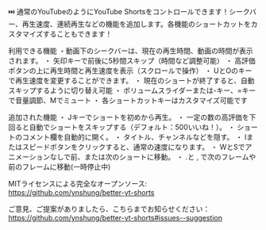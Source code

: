 ⏭️ 通常のYouTubeのようにYouTube Shortsをコントロールできます！シークバー、再生速度、連続再生などの機能を追加します。各機能のショートカットをカスタマイズすることもできます！

利用できる機能
・動画下のシークバーは、現在の再生時間、動画の時間が表示されます。
・ 矢印キーで前後に5秒間スキップ（時間など調整可能）
・ 高評価ボタンの上に再生時間と再生速度を表示（スクロールで操作）
・ UとOのキーで再生速度を変更することができます。
・ 現在のショートが終了すると、自動スキップするように切り替え可能
・ ボリュームスライダーまたは-キー、=キーで音量調節、Mでミュート
・ 各ショートカットキーはカスタマイズ可能です

追加された機能
・ Jキーでショートを初めから再生。
・ 一定の数の高評価を下回ると自動でショートをスキップする（デフォルト：500いいね！）。
・ ショートのコメント欄を自動的に開く。
・ タイトル、チャンネルなどを隠す。
・ Iまたはスピードボタンをクリックすると、通常の速度になります。
・ WとSでアニメーションなしで前、または次のショートに移動。
・ .と , で次のフレームや前のフレームに移動(一時停止中)

MITライセンスによる完全なオープンソース: https://github.com/ynshung/better-yt-shorts

ご意見、ご提案がありましたら、こちらまでお知らせください： https://github.com/ynshung/better-yt-shorts#issues--suggestion